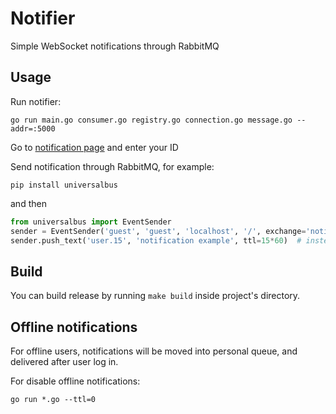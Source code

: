 Notifier
===========

Simple WebSocket notifications through RabbitMQ

## Usage

Run notifier:
```
go run main.go consumer.go registry.go connection.go message.go --addr=:5000
```

Go to [notification page](http://localhost:5000/) and enter your ID

Send notification through RabbitMQ, for example:
```
pip install universalbus
```
and then
```python
from universalbus import EventSender
sender = EventSender('guest', 'guest', 'localhost', '/', exchange='notifications')
sender.push_text('user.15', 'notification example', ttl=15*60)  # instead 15, enter your ID
```

## Build

You can build release by running ```make build``` inside project's directory.


## Offline notifications

For offline users, notifications will be moved into personal queue, and delivered after user log in.

For disable offline notifications:
```
go run *.go --ttl=0
```